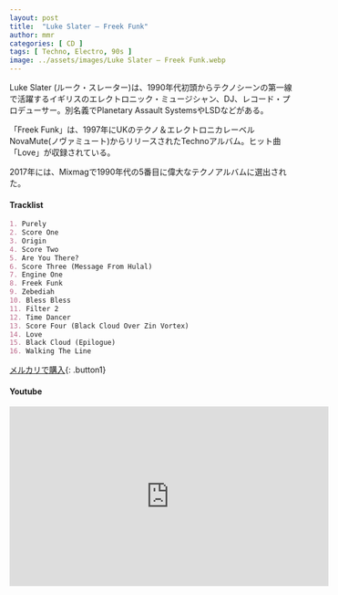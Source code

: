 ```yaml
---
layout: post
title:  "Luke Slater – Freek Funk"
author: mmr
categories: [ CD ]
tags: [ Techno, Electro, 90s ]
image: ../assets/images/Luke Slater – Freek Funk.webp
---
```


Luke Slater (ルーク・スレーター)は、1990年代初頭からテクノシーンの第一線で活躍するイギリスのエレクトロニック・ミュージシャン、DJ、レコード・プロデューサー。別名義でPlanetary Assault SystemsやLSDなどがある。

「Freek Funk」は、1997年にUKのテクノ＆エレクトロニカレーベルNovaMute(ノヴァミュート)からリリースされたTechnoアルバム。ヒット曲「Love」が収録されている。

2017年には、Mixmagで1990年代の5番目に偉大なテクノアルバムに選出された。

#### Tracklist
```md
1. Purely
2. Score One
3. Origin
4. Score Two
5. Are You There?
6. Score Three (Message From Hulal)
7. Engine One
8. Freek Funk
9. Zebediah
10. Bless Bless
11. Filter 2
12. Time Dancer
13. Score Four (Black Cloud Over Zin Vortex)
14. Love
15. Black Cloud (Epilogue)
16. Walking The Line
```

[メルカリで購入](https://jp.mercari.com/item/m61298864776?afid=6142608987){: .button1}

#### Youtube
<iframe width="560" height="315" src="https://www.youtube.com/embed/hlp0a_j28so?si=2aTwIdXIpqtwctKH" title="YouTube video player" frameborder="0" allow="accelerometer; autoplay; clipboard-write; encrypted-media; gyroscope; picture-in-picture; web-share" referrerpolicy="strict-origin-when-cross-origin" allowfullscreen></iframe>